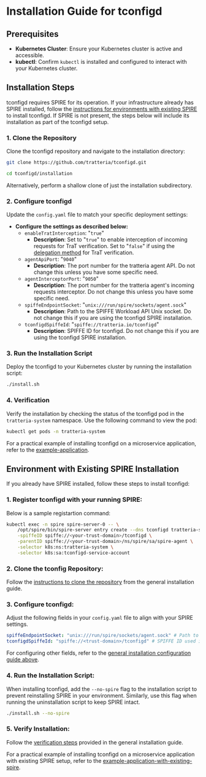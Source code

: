 # Installation Guide for tconfigd

## Prerequisites
- **Kubernetes Cluster**: Ensure your Kubernetes cluster is active and accessible.
- **kubectl**: Confirm `kubectl` is installed and configured to interact with your Kubernetes cluster.

## Installation Steps

tconfigd requires SPIRE for its operation. If your infrastructure already has SPIRE installed, follow the [instructions for environments with existing SPIRE](#environment-with-existing-spire-installation) to install tconfigd. If SPIRE is not present, the steps below will include its installation as part of the tconfigd setup.


### 1. Clone the Repository
Clone the tconfigd repository and navigate to the installation directory:

```bash
git clone https://github.com/tratteria/tconfigd.git
```

```bash
cd tconfigd/installation
```

Alternatively, perform a shallow clone of just the installation subdirectory.


### 2. Configure tconfigd

Update the `config.yaml` file to match your specific deployment settings:

- **Configure the settings as described below:**
  - `enableTratInterception`: "`true`" 
    - **Description**: Set to "`true`" to enable interception of incoming requests for TraT verification. Set to "`false`" if using the [delegation method](https://github.com/tratteria/tratteria-agent) for TraT verification.
  - `agentApiPort`: "`9040`" 
    - **Description**: The port number for the tratteria agent API. Do not change this unless you have some specific need.
  - `agentInterceptorPort`: "`9050`" 
    - **Description**: The port number for the tratteria agent's incoming requests interceptor. Do not change this unless you have some specific need.
  - `spiffeEndpointSocket`: "`unix:///run/spire/sockets/agent.sock`" 
    - **Description**: Path to the SPIFFE Workload API Unix socket. Do not change this if you are using the tconfigd SPIRE installation.
  - `tconfigdSpiffeId`: "`spiffe://tratteria.io/tconfigd`" 
    - **Description**: SPIFFE ID for tconfigd. Do not change this if you are using the tconfigd SPIRE installation.


### 3. Run the Installation Script

Deploy the tconfigd to your Kubernetes cluster by running the installation script:

```bash
./install.sh
```

### 4. Verification

Verify the installation by checking the status of the tconfigd pod in the `tratteria-system` namespace. Use the following command to view the pod:

```bash
kubectl get pods -n tratteria-system
```

For a practical example of installing tconfigd on a microservice application, refer to the [example-application](https://github.com/tratteria/example-application).

## Environment with Existing SPIRE Installation
If you already have SPIRE installed, follow these steps to install tconfigd:

### 1. Register tconfigd with your running SPIRE:
Below is a sample registartion command:

```bash
kubectl exec -n spire spire-server-0 -- \
    /opt/spire/bin/spire-server entry create --dns tconfigd tratteria-system.svc \
    -spiffeID spiffe://<your-trust-domain>/tconfigd \
    -parentID spiffe://<your-trust-domain>/ns/spire/sa/spire-agent \
    -selector k8s:ns:tratteria-system \
    -selector k8s:sa:tconfigd-service-account
```

### 2. Clone the tconfig Repository:

Follow the [instructions to clone the repository](#1-clone-the-repository) from the general installation guide.

### 3. Configure tconfigd:

Adjust the following fields in your `config.yaml` file to align with your SPIRE settings.

```yaml
spiffeEndpointSocket: "unix:///run/spire/sockets/agent.sock" # Path to the SPIFFE Workload API Unix socket, replace this if your installation settings differ.
tconfigdSpiffeId: "spiffe://<trust-domain>/tconfigd" # SPIFFE ID used in the registration command above.
```

For configuring other fields, refer to the [general installation configuration guide above](#2-configure-tconfigd).

### 4. Run the Installation Script:

When installing tconfigd, add the `--no-spire` flag to the installation script to prevent reinstalling SPIRE in your environment. Similarly, use this flag when running the uninstallation script to keep SPIRE intact.

```bash
./install.sh --no-spire
```

### 5. Verify Installation:

Follow the [verification steps](#4-verification) provided in the general installation guide.

For a practical example of installing tconfigd on a microservice application with existing SPIRE setup, refer to the [example-application-with-existing-spire](https://github.com/tratteria/example-application-with-existing-spire).
